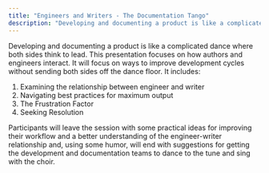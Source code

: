 ```yaml
---
title: "Engineers and Writers - The Documentation Tango"
description: "Developing and documenting a product is like a complicated dance where both sides think to lead."
---
```


Developing and documenting a product is like a complicated dance where both sides think to lead. This presentation focuses on how authors and engineers interact. It will focus on ways to improve development cycles without sending both sides off the dance floor. It includes:

1. Examining the relationship between engineer and writer
2. Navigating best practices for maximum output
3. The Frustration Factor
4. Seeking Resolution

Participants will leave the session with some practical ideas for improving their workflow and a better understanding of the engineer-writer relationship and, using some humor, will end with suggestions for getting the development and documentation teams to dance to the tune and sing with the choir.
